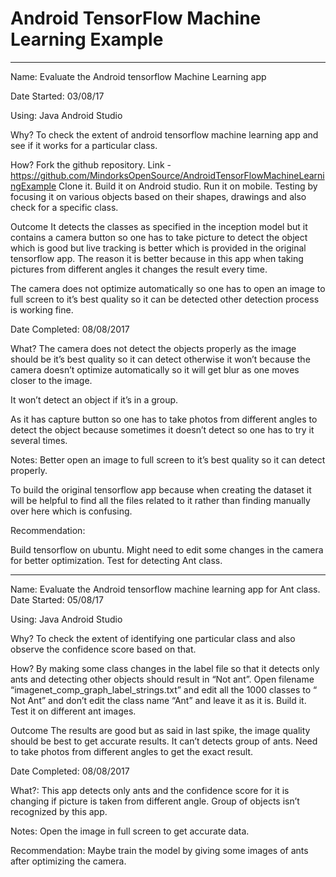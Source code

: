 # Android TensorFlow Machine Learning Example


--------------------------------------------------------------------------------------------------------------------------------------------------


Name: Evaluate the Android tensorflow  Machine Learning app
 
Date Started: 03/08/17
 
Using:
Java
Android Studio
 
Why?
To check the extent of android tensorflow machine learning app and see if it works for a particular class.
 
How?
Fork the github repository.
Link - https://github.com/MindorksOpenSource/AndroidTensorFlowMachineLearningExample
Clone it.
Build it on Android studio.
Run it on mobile. 
Testing by focusing it on various objects based on their shapes, drawings and also check for a specific class.
 
Outcome
 It detects the classes as specified in the inception model but it contains a camera button so one has to take picture to detect the object which is good but live tracking is better which is provided in the original tensorflow app. The reason it is better because in this app when taking pictures from different angles it changes the result every time.

The camera does not optimize automatically so one has to open an image to full screen to it’s best quality so it can be detected other detection process is working fine.
 
Date Completed:  08/08/2017
 
What?
The camera does not detect the objects properly as the image should be it’s best quality so it can detect otherwise it won’t because the camera doesn’t optimize automatically so it will get blur as one moves closer to the image.

It won’t detect an object if it’s in a group.

As it has capture button so one has to take photos from different angles to detect the object because sometimes it doesn’t detect so one has to try it several times.
 
Notes:
Better open an image to full screen to it’s best quality so it can detect properly.

To build the original tensorflow app because when creating the dataset it will be helpful to find all the files related to it rather than finding manually over here which is confusing. 
 
Recommendation:

Build tensorflow on ubuntu.
Might need to edit some changes in the camera for better optimization.
Test for detecting Ant class.

----------------------------------------------------------------------------------------------------------------------------------------------------------------------------------


Name: Evaluate the Android tensorflow machine learning app for Ant class. 
Date Started: 05/08/17
 
Using:
Java
Android Studio
 
Why?
To check the extent of identifying one particular class and also observe the confidence score based on that.
 
How?
By making some  class changes in the label file so that it detects only ants and detecting other objects should result in “Not ant”.
Open filename “imagenet_comp_graph_label_strings.txt” and edit all the 1000 classes to “ Not Ant” and don’t edit the class name “Ant” and leave it as it is.
Build it.
Test it on different ant images.
 
Outcome
The results are good but as said in last spike, the image quality should be best to get accurate results.
It can’t detects group of ants.
Need to take photos from different angles to get the exact result.
 
Date Completed:  08/08/2017
 
What?:
This app detects only ants and the confidence score for it is changing if picture is taken from different angle.
Group of objects isn’t recognized by this app.
 
Notes:
Open the image in full screen to get accurate data. 

 
Recommendation:
Maybe train the model by giving some images of ants after optimizing the camera.
